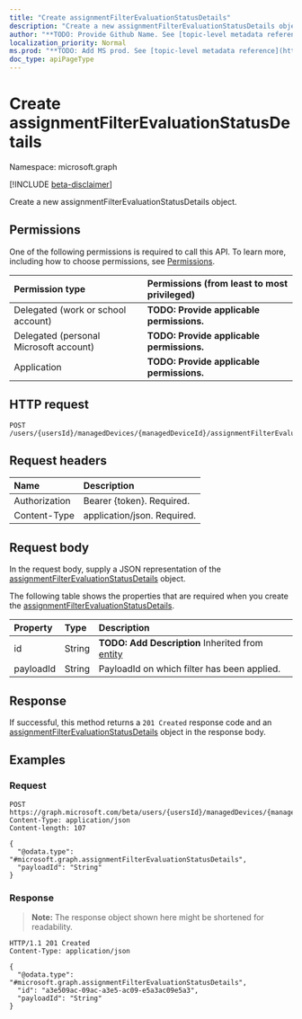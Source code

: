 ```yaml
---
title: "Create assignmentFilterEvaluationStatusDetails"
description: "Create a new assignmentFilterEvaluationStatusDetails object."
author: "**TODO: Provide Github Name. See [topic-level metadata reference](https://msgo.azurewebsites.net/add/document/guidelines/metadata.html#topic-level-metadata)**"
localization_priority: Normal
ms.prod: "**TODO: Add MS prod. See [topic-level metadata reference](https://msgo.azurewebsites.net/add/document/guidelines/metadata.html#topic-level-metadata)**"
doc_type: apiPageType
---
```


# Create assignmentFilterEvaluationStatusDetails
Namespace: microsoft.graph

[!INCLUDE [beta-disclaimer](../../includes/beta-disclaimer.md)]

Create a new assignmentFilterEvaluationStatusDetails object.

## Permissions
One of the following permissions is required to call this API. To learn more, including how to choose permissions, see [Permissions](/graph/permissions-reference).

|Permission type|Permissions (from least to most privileged)|
|:---|:---|
|Delegated (work or school account)|**TODO: Provide applicable permissions.**|
|Delegated (personal Microsoft account)|**TODO: Provide applicable permissions.**|
|Application|**TODO: Provide applicable permissions.**|

## HTTP request

<!-- {
  "blockType": "ignored"
}
-->
``` http
POST /users/{usersId}/managedDevices/{managedDeviceId}/assignmentFilterEvaluationStatusDetails
```

## Request headers
|Name|Description|
|:---|:---|
|Authorization|Bearer {token}. Required.|
|Content-Type|application/json. Required.|

## Request body
In the request body, supply a JSON representation of the [assignmentFilterEvaluationStatusDetails](../resources/assignmentfilterevaluationstatusdetails.md) object.

The following table shows the properties that are required when you create the [assignmentFilterEvaluationStatusDetails](../resources/assignmentfilterevaluationstatusdetails.md).

|Property|Type|Description|
|:---|:---|:---|
|id|String|**TODO: Add Description** Inherited from [entity](../resources/entity.md)|
|payloadId|String|PayloadId on which filter has been applied.|



## Response

If successful, this method returns a `201 Created` response code and an [assignmentFilterEvaluationStatusDetails](../resources/assignmentfilterevaluationstatusdetails.md) object in the response body.

## Examples

### Request
<!-- {
  "blockType": "request",
  "name": "create_assignmentfilterevaluationstatusdetails_from_"
}
-->
``` http
POST https://graph.microsoft.com/beta/users/{usersId}/managedDevices/{managedDeviceId}/assignmentFilterEvaluationStatusDetails
Content-Type: application/json
Content-length: 107

{
  "@odata.type": "#microsoft.graph.assignmentFilterEvaluationStatusDetails",
  "payloadId": "String"
}
```


### Response
>**Note:** The response object shown here might be shortened for readability.
<!-- {
  "blockType": "response",
  "truncated": true,
  "@odata.type": "microsoft.graph.assignmentFilterEvaluationStatusDetails"
}
-->
``` http
HTTP/1.1 201 Created
Content-Type: application/json

{
  "@odata.type": "#microsoft.graph.assignmentFilterEvaluationStatusDetails",
  "id": "a3e509ac-09ac-a3e5-ac09-e5a3ac09e5a3",
  "payloadId": "String"
}
```

